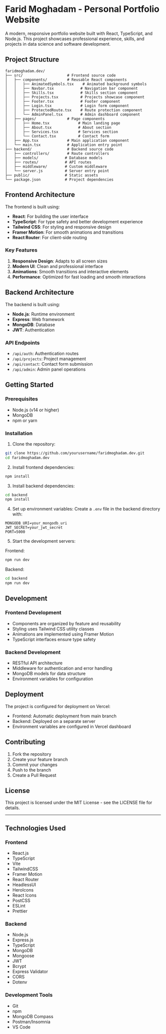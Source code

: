 # Farid Moghadam - Personal Portfolio Website

A modern, responsive portfolio website built with React, TypeScript, and Node.js. This project showcases professional experience, skills, and projects in data science and software development.

## Project Structure

```
faridmoghadam.dev/
├── src/                    # Frontend source code
│   ├── components/         # Reusable React components
│   │   ├── AnimatedSymbols.tsx    # Animated background symbols
│   │   ├── Navbar.tsx            # Navigation bar component
│   │   ├── Skills.tsx            # Skills section component
│   │   ├── Projects.tsx          # Projects showcase component
│   │   ├── Footer.tsx            # Footer component
│   │   ├── Login.tsx             # Login form component
│   │   ├── ProtectedRoute.tsx    # Route protection component
│   │   └── AdminPanel.tsx        # Admin dashboard component
│   ├── pages/              # Page components
│   │   ├── Home.tsx             # Main landing page
│   │   ├── About.tsx            # About section
│   │   ├── Services.tsx         # Services section
│   │   └── Contact.tsx          # Contact form
│   ├── App.tsx             # Main application component
│   └── main.tsx            # Application entry point
├── backend/                # Backend source code
│   ├── controllers/        # Route controllers
│   ├── models/            # Database models
│   ├── routes/            # API routes
│   ├── middleware/        # Custom middleware
│   └── server.js          # Server entry point
├── public/                # Static assets
└── package.json           # Project dependencies
```

## Frontend Architecture

The frontend is built using:
- **React**: For building the user interface
- **TypeScript**: For type safety and better development experience
- **Tailwind CSS**: For styling and responsive design
- **Framer Motion**: For smooth animations and transitions
- **React Router**: For client-side routing

### Key Features
1. **Responsive Design**: Adapts to all screen sizes
2. **Modern UI**: Clean and professional interface
3. **Animations**: Smooth transitions and interactive elements
4. **Performance**: Optimized for fast loading and smooth interactions

## Backend Architecture

The backend is built using:
- **Node.js**: Runtime environment
- **Express**: Web framework
- **MongoDB**: Database
- **JWT**: Authentication

### API Endpoints
- `/api/auth`: Authentication routes
- `/api/projects`: Project management
- `/api/contact`: Contact form submission
- `/api/admin`: Admin panel operations

## Getting Started

### Prerequisites
- Node.js (v14 or higher)
- MongoDB
- npm or yarn

### Installation

1. Clone the repository:
```bash
git clone https://github.com/yourusername/faridmoghadam.dev.git
cd faridmoghadam.dev
```

2. Install frontend dependencies:
```bash
npm install
```

3. Install backend dependencies:
```bash
cd backend
npm install
```

4. Set up environment variables:
Create a `.env` file in the backend directory with:
```
MONGODB_URI=your_mongodb_uri
JWT_SECRET=your_jwt_secret
PORT=5000
```

5. Start the development servers:

Frontend:
```bash
npm run dev
```

Backend:
```bash
cd backend
npm run dev
```

## Development

### Frontend Development
- Components are organized by feature and reusability
- Styling uses Tailwind CSS utility classes
- Animations are implemented using Framer Motion
- TypeScript interfaces ensure type safety

### Backend Development
- RESTful API architecture
- Middleware for authentication and error handling
- MongoDB models for data structure
- Environment variables for configuration

## Deployment

The project is configured for deployment on Vercel:
- Frontend: Automatic deployment from main branch
- Backend: Deployed on a separate server
- Environment variables are configured in Vercel dashboard

## Contributing

1. Fork the repository
2. Create your feature branch
3. Commit your changes
4. Push to the branch
5. Create a Pull Request

## License

This project is licensed under the MIT License - see the LICENSE file for details.

---

## Technologies Used

### Frontend
- React.js
- TypeScript
- Vite
- TailwindCSS
- Framer Motion
- React Router
- HeadlessUI
- HeroIcons
- React Icons
- PostCSS
- ESLint
- Prettier

### Backend
- Node.js
- Express.js
- TypeScript
- MongoDB
- Mongoose
- JWT
- Bcrypt
- Express Validator
- CORS
- Dotenv

### Development Tools
- Git
- npm
- MongoDB Compass
- Postman/Insomnia
- VS Code
